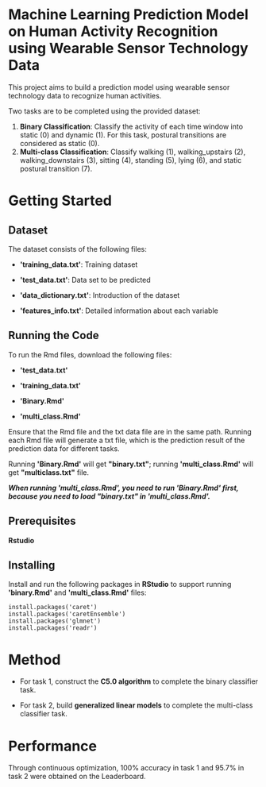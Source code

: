# Machine Learning Prediction Model on Human Activity Recognition using Wearable Sensor Technology Data

This project aims to build a prediction model using wearable sensor technology data to recognize human activities. 

Two tasks are to be completed using the provided dataset:

1. **Binary Classification**: Classify the activity of each time window into static (0) and dynamic (1). For this task, postural transitions are considered as static (0).
2. **Multi-class Classification**: Classify walking (1), walking_upstairs (2), walking_downstairs (3), sitting (4), standing (5), lying (6), and static postural transition (7).

# Getting Started

## Dataset

The dataset consists of the following files:

- **'training_data.txt'**: Training dataset

* **'test_data.txt'**: Data set to be predicted

+ **'data_dictionary.txt'**: Introduction of the dataset

- **'features_info.txt'**: Detailed information about each variable

## Running the Code

To run the Rmd files, download the following files:

- **'test_data.txt'**

* **'training_data.txt'**

+ **'Binary.Rmd'**

- **'multi_class.Rmd'**

Ensure that the Rmd file and the txt data file are in the same path. Running each Rmd file will generate a txt file, which is the prediction result of the prediction data for different tasks.

Running **'Binary.Rmd'** will get **"binary.txt"**; running **'multi_class.Rmd'** will get **"multiclass.txt"** file.

***When running **'multi_class.Rmd'**, you need to run **'Binary.Rmd'** first, because you need to load **"binary.txt"** in **'multi_class.Rmd'**.***

## Prerequisites

**Rstudio**

## Installing

Install and run the following packages in **RStudio** to support running **'binary.Rmd'** and **'multi_class.Rmd'** files:

```{r}
install.packages('caret')
install.packages('caretEnsemble')
install.packages('glmnet')
install.packages('readr')
```

# Method

- For task 1, construct the **C5.0 algorithm** to complete the binary classifier task.

* For task 2, build **generalized linear models** to complete the multi-class classifier task.

# Performance

Through continuous optimization, 100% accuracy in task 1 and 95.7% in task 2 were obtained on the Leaderboard.